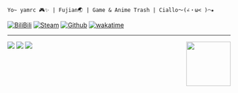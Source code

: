 `Yo~ yamrc 🎮✨ | Fujian🌏 | Game & Anime Trash | Ciallo～(∠・ω< )⌒★`

[![BiliBili](https://img.shields.io/badge/BiliBili-475403704-blue?style=for-the-badge&logo=bilibili&logoColor=%2300A1D6)](https://space.bilibili.com/475403704)
[![Steam](https://img.shields.io/badge/Steam-yamrc-gray?style=for-the-badge&logo=steam&logoColor=%23ffffff)](https://steamcommunity.com/id/yamrc)
[![Github](https://img.shields.io/badge/Head~-1-green?style=for-the-badge&logo=github&logoColor=%23ffffff)](https://github.com/bilirumble)
[![wakatime](https://wakatime.com/badge/user/347b183a-e02e-464a-a180-ed2963969f84.svg?style=for-the-badge)](https://wakatime.com/@yamrc)

---
<a href="https://coun.t.yamr.cc"><img src="https://coun.t.yamr.cc/@me?theme=rule34" height="100" align="right"></a>

<picture>
  <source
    srcset="https://statsgi.t.yamr.cc/api?username=Yamrc&theme=blueberry&bg_color=00000000&hide_border=true&custom_title=Github%20Stats"
    media="(prefers-color-scheme: dark)"
  />
  <img src="https://statsgi.t.yamr.cc/api?username=Yamrc&theme=default&bg_color=00000000&hide_border=true&custom_title=Github%20Stats" />
</picture>

<picture>
  <source
    srcset="https://statsgi.t.yamr.cc/api/top-langs/?username=Yamrc&theme=blueberry&bg_color=00000000&hide_border=true&custom_title=Top%20Languages&layout=compact"
    media="(prefers-color-scheme: dark)"
  />
  <img src="https://statsgi.t.yamr.cc/api/top-langs/?username=Yamrc&theme=default&bg_color=00000000&hide_border=true&custom_title=Top%20Languages&layout=compact" />
</picture>
<picture>
  <source
    srcset="https://streakgi.t.yamr.cc?user=Yamrc&theme=blueberry&background=00000000&hide_border=true"
    media="(prefers-color-scheme: dark)"
  />
  <img src="https://streakgi.t.yamr.cc?user=Yamrc&theme=meta-light&background=00000000&hide_border=true" />
</picture>

<!-- 
  没啥想法，以后再改改 :D
-->
